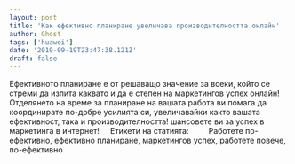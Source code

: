 ```yaml
---
layout: post
title: 'Как ефективно планиране увеличава производителността онлайн'
author: Ghost
tags: ['huawei']
date: '2019-09-19T23:47:38.121Z'
draft: false
---
```


Ефективното планиране е от решаващо значение за всеки, който се стреми да изпита каквато и да е степен на маркетингов успех онлайн! Отделянето на време за планиране на вашата работа ви помага да координирате по-добре усилията си, увеличавайки както вашата ефективност, така и производителността! шансовете ви за успех в маркетинга в интернет!     Етикети на статията:         Работете по-ефективно, ефективно планиране, маркетингов успех, работете повече, по-ефективно
